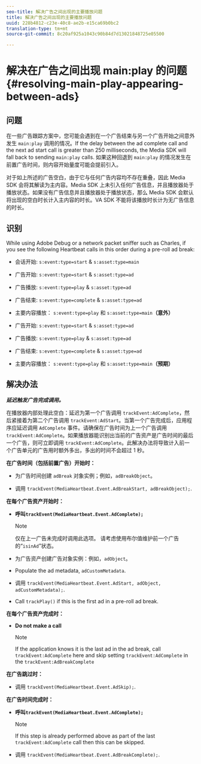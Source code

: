 ```yaml
---
seo-title: 解决广告之间出现的主要播放问题
title: 解决广告之间出现的主要播放问题
uuid: 228b4812-c23e-40c8-ae2b-e15ca69b0bc2
translation-type: tm+mt
source-git-commit: 8c20af925a1043c90b84d7d13021848725e05500

---
```



# 解决在广告之间出现 main:play 的问题{#resolving-main-play-appearing-between-ads}

## 问题

在一些广告跟踪方案中，您可能会遇到在一个广告结束与另一个广告开始之间意外发生 `main:play` 调用的情况。If the delay between the ad complete call and the next ad start call is greater than 250 milliseconds, the Media SDK will fall back to sending `main:play` calls. 如果这种回退到 `main:play` 的情况发生在前置广告时间，则内容开始量度可能会提前引入。

对于如上所述的广告空白，由于它与任何广告内容均不存在重叠，因此 Media SDK 会将其解读为主内容。Media SDK 上未引入任何广告信息，并且播放器处于播放状态。如果没有广告信息并且播放器处于播放状态，那么 Media SDK 会默认将出现的空白时长计入主内容的时长。VA SDK 不能将该播放时长计为无广告信息的时长。

## 识别

While using Adobe Debug or a network packet sniffer such as Charles, if you see the following Heartbeat calls in this order during a pre-roll ad break:

* 会话开始: `s:event:type=start` &amp; `s:asset:type=main`
* 广告开始: `s:event:type=start` &amp; `s:asset:type=ad`
* 广告播放: `s:event:type=play` &amp; `s:asset:type=ad`
* 广告结束: `s:event:type=complete` &amp; `s:asset:type=ad`
* 主要内容播放： `s:event:type=play` 和 `s:asset:type=main`**（意外）**

* 广告开始: `s:event:type=start` &amp; `s:asset:type=ad`
* 广告播放: `s:event:type=play` &amp; `s:asset:type=ad`
* 广告结束: `s:event:type=complete` &amp; `s:asset:type=ad`
* 主要内容播放： `s:event:type=play` 和 `s:asset:type=main`**（预期）**

## 解决办法

***延迟触发广告完成调用。***

在播放器内部处理此空白：延迟为第一个广告调用 `trackEvent:AdComplete`，然后紧接着为第二个广告调用 `trackEvent:AdStart`。当第一个广告完成后，应用程序应延迟调用 `AdComplete` 事件。请确保在广告时间为上一个广告调用 `trackEvent:AdComplete`。如果播放器能识别出当前的广告资产是广告时间的最后一个广告，则可立即调用 `trackEvent:AdComplete`。此解决办法将导致计入前一个广告单元的广告用时额外多出，多出的时间不会超过 1 秒。

**在广告时间（包括前置广告）开始时：**

* 为广告时间创建 `adBreak` 对象实例；例如，`adBreakObject`。

* 调用 `trackEvent(MediaHeartbeat.Event.AdBreakStart, adBreakObject);`.

**在每个广告资产开始时：**

* **呼叫`trackEvent(MediaHeartbeat.Event.AdComplete);`**

   >[!NOTE]
   >
   >仅在上一广告未完成时调用此选项。 请考虑使用布尔值维护前一个广告的“`isinAd`”状态。

* 为广告资产创建广告对象实例：例如，`adObject`。
* Populate the ad metadata, `adCustomMetadata`.
* 调用 `trackEvent(MediaHeartbeat.Event.AdStart, adObject, adCustomMetadata);`.
* Call `trackPlay()` if this is the first ad in a pre-roll ad break.

**在每个广告资产完成时：**

* **Do not make a call**

   >[!NOTE]
   >
   >If the application knows it is the last ad in the ad break, call `trackEvent:AdComplete` here and skip setting `trackEvent:AdComplete` in the `trackEvent:AdBreakComplete`

**在广告跳过时：**

* 调用 `trackEvent(MediaHeartbeat.Event.AdSkip);`.

**在广告时间完成时：**

* **呼叫`trackEvent(MediaHeartbeat.Event.AdComplete);`**

   >[!NOTE]
   >
   >If this step is already performed above as part of the last `trackEvent:AdComplete` call then this can be skipped.

* 调用 `trackEvent(MediaHeartbeat.Event.AdBreakComplete);`.

